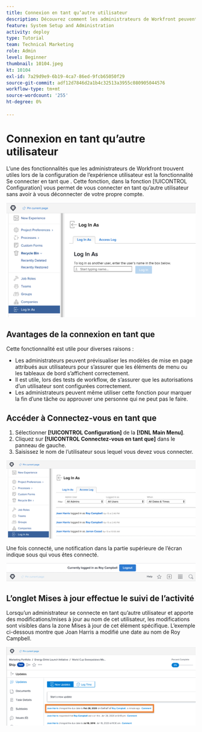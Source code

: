 ```yaml
---
title: Connexion en tant qu’autre utilisateur
description: Découvrez comment les administrateurs de Workfront peuvent se connecter en tant qu’autres utilisateurs pour tester les paramètres du système, les modèles de mise en page, les rapports, etc.
feature: System Setup and Administration
activity: deploy
type: Tutorial
team: Technical Marketing
role: Admin
level: Beginner
thumbnail: 10104.jpeg
kt: 10104
exl-id: 7a29d9e9-6b19-4ca7-86ed-9fcb65050f29
source-git-commit: adf12d7846d2a1b4c32513a3955c080905044576
workflow-type: tm+mt
source-wordcount: '255'
ht-degree: 0%

---
```


# Connexion en tant qu’autre utilisateur

L’une des fonctionnalités que les administrateurs de Workfront trouvent utiles lors de la configuration de l’expérience utilisateur est la fonctionnalité Se connecter en tant que . Cette fonction, dans la fonction [!UICONTROL Configuration] vous permet de vous connecter en tant qu’autre utilisateur sans avoir à vous déconnecter de votre propre compte.

![[!UICONTROL Connectez-vous en tant que] page [!UICONTROL Configuration] area](assets/admin-fund-log-in-as-1.png)

## Avantages de la connexion en tant que

Cette fonctionnalité est utile pour diverses raisons :

* Les administrateurs peuvent prévisualiser les modèles de mise en page attribués aux utilisateurs pour s’assurer que les éléments de menu ou les tableaux de bord s’affichent correctement.
* Il est utile, lors des tests de workflow, de s’assurer que les autorisations d’un utilisateur sont configurées correctement.
* Les administrateurs peuvent même utiliser cette fonction pour marquer la fin d’une tâche ou approuver une personne qui ne peut pas le faire.

## Accéder à Connectez-vous en tant que

1. Sélectionner **[!UICONTROL Configuration]** de la **[!DNL Main Menu]**.
1. Cliquez sur **[!UICONTROL Connectez-vous en tant que]** dans le panneau de gauche.
1. Saisissez le nom de l’utilisateur sous lequel vous devez vous connecter.

![[!UICONTROL Journal d’accès] Onglet [!UICONTROL Connectez-vous en tant que] page](assets/admin-fund-log-in-as-3.png)

Une fois connecté, une notification dans la partie supérieure de l’écran indique sous qui vous êtes connecté.

![[!UICONTROL Actuellement connecté en tant que] message en haut de [!DNL Workfront] window](assets/admin-fund-log-in-as-2.png)

## L’onglet Mises à jour effectue le suivi de l’activité

Lorsqu’un administrateur se connecte en tant qu’autre utilisateur et apporte des modifications/mises à jour au nom de cet utilisateur, les modifications sont visibles dans la zone Mises à jour de cet élément spécifique. L’exemple ci-dessous montre que Joan Harris a modifié une date au nom de Roy Campbell.

![[!UICONTROL Mises à jour] section](assets/admin-fund-log-in-as-4.png)
